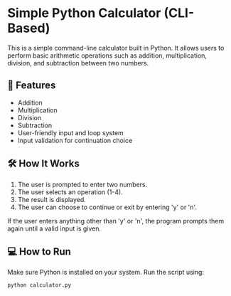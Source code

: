 # Simple Python Calculator (CLI-Based)

This is a simple command-line calculator built in Python. It allows users to perform basic arithmetic operations such as addition, multiplication, division, and subtraction between two numbers.

## 🔢 Features

- Addition
- Multiplication
- Division
- Subtraction
- User-friendly input and loop system
- Input validation for continuation choice

## 🛠️ How It Works

1. The user is prompted to enter two numbers.
2. The user selects an operation (1-4).
3. The result is displayed.
4. The user can choose to continue or exit by entering 'y' or 'n'.

If the user enters anything other than 'y' or 'n', the program prompts them again until a valid input is given.

## 💻 How to Run

Make sure Python is installed on your system. Run the script using:

```bash
python calculator.py
